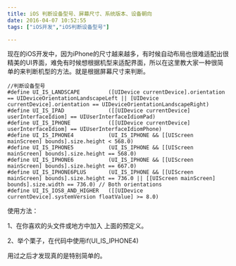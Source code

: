 ```yaml
---
title: iOS 判断设备型号、屏幕尺寸、系统版本、设备朝向
date: 2016-04-07 10:52:55
tags: ["iOS开发","iOS判断设备型号"]

---
```


现在的iOS开发中，因为iPhone的尺寸越来越多，有时候自动布局也很难适配出很精美的UI界面，难免有时候想根据机型来适配界面，所以在这里教大家一种很简单的来判断机型的方法。就是根据屏幕尺寸来判断。

<!--more-->


```objc
//判断设备型号
#define UI_IS_LANDSCAPE         ([UIDevice currentDevice].orientation == UIDeviceOrientationLandscapeLeft || [UIDevice currentDevice].orientation == UIDeviceOrientationLandscapeRight)
#define UI_IS_IPAD              ([[UIDevice currentDevice] userInterfaceIdiom] == UIUserInterfaceIdiomPad)
#define UI_IS_IPHONE            ([[UIDevice currentDevice] userInterfaceIdiom] == UIUserInterfaceIdiomPhone)
#define UI_IS_IPHONE4           (UI_IS_IPHONE && [[UIScreen mainScreen] bounds].size.height < 568.0)
#define UI_IS_IPHONE5           (UI_IS_IPHONE && [[UIScreen mainScreen] bounds].size.height == 568.0)
#define UI_IS_IPHONE6           (UI_IS_IPHONE && [[UIScreen mainScreen] bounds].size.height == 667.0)
#define UI_IS_IPHONE6PLUS       (UI_IS_IPHONE && [[UIScreen mainScreen] bounds].size.height == 736.0 || [[UIScreen mainScreen] bounds].size.width == 736.0) // Both orientations
#define UI_IS_IOS8_AND_HIGHER   ([[UIDevice currentDevice].systemVersion floatValue] >= 8.0)

```

使用方法：

1、在你喜欢的头文件或地方中加入 上面的预定义。


2、举个栗子，在代码中使用if(UI_IS_IPHONE4)

用过之后才发现真的是特别简单的。
